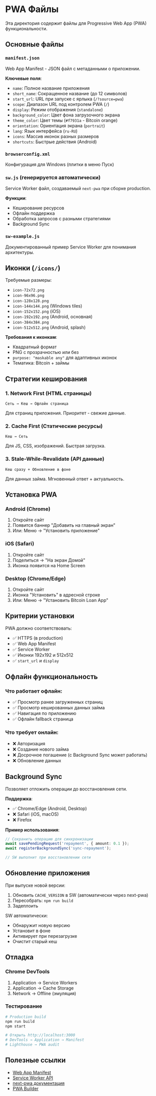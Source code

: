 # PWA Файлы

Эта директория содержит файлы для Progressive Web App (PWA) функциональности.

## Основные файлы

### `manifest.json`
Web App Manifest - JSON файл с метаданными о приложении.

**Ключевые поля**:
- `name`: Полное название приложения
- `short_name`: Сокращенное название (до 12 символов)
- `start_url`: URL при запуске с ярлыка (`/?source=pwa`)
- `scope`: Диапазон URL под контролем PWA (`/`)
- `display`: Режим отображения (`standalone`)
- `background_color`: Цвет фона загрузочного экрана
- `theme_color`: Цвет темы (`#f7931a` - Bitcoin orange)
- `orientation`: Ориентация экрана (`portrait`)
- `lang`: Язык интерфейса (`ru-RU`)
- `icons`: Массив иконок разных размеров
- `shortcuts`: Быстрые действия (Android)

### `browserconfig.xml`
Конфигурация для Windows (плитки в меню Пуск)

### `sw.js` (генерируется автоматически)
Service Worker файл, создаваемый `next-pwa` при сборке production.

**Функции**:
- Кеширование ресурсов
- Офлайн поддержка
- Обработка запросов с разными стратегиями
- Background Sync

### `sw-example.js`
Документированный пример Service Worker для понимания архитектуры.

## Иконки (`/icons/`)

Требуемые размеры:
- `icon-72x72.png`
- `icon-96x96.png`
- `icon-128x128.png`
- `icon-144x144.png` (Windows tiles)
- `icon-152x152.png` (iOS)
- `icon-192x192.png` (Android, основная)
- `icon-384x384.png`
- `icon-512x512.png` (Android, splash)

**Требования к иконкам**:
- Квадратный формат
- PNG с прозрачностью или без
- `purpose: "maskable any"` для адаптивных иконок
- Тематика: Bitcoin + займы

## Стратегии кеширования

### 1. Network First (HTML страницы)
```
Сеть → Кеш → Офлайн страница
```
Для страниц приложения. Приоритет - свежие данные.

### 2. Cache First (Статические ресурсы)
```
Кеш → Сеть
```
Для JS, CSS, изображений. Быстрая загрузка.

### 3. Stale-While-Revalidate (API данные)
```
Кеш сразу + Обновление в фоне
```
Для данных займа. Мгновенный ответ + актуальность.

## Установка PWA

### Android (Chrome)
1. Откройте сайт
2. Появится баннер "Добавить на главный экран"
3. Или: Меню → "Установить приложение"

### iOS (Safari)
1. Откройте сайт
2. Поделиться → "На экран Домой"
3. Иконка появится на Home Screen

### Desktop (Chrome/Edge)
1. Откройте сайт
2. Иконка "Установить" в адресной строке
3. Или: Меню → "Установить Bitcoin Loan App"

## Критерии установки

PWA должно соответствовать:
- ✅ HTTPS (в production)
- ✅ Web App Manifest
- ✅ Service Worker
- ✅ Иконки 192x192 и 512x512
- ✅ `start_url` и `display`

## Офлайн функциональность

### Что работает офлайн:
- ✅ Просмотр ранее загруженных страниц
- ✅ Просмотр кешированных данных займа
- ✅ Навигация по приложению
- ✅ Офлайн fallback страница

### Что требует онлайн:
- ❌ Авторизация
- ❌ Создание нового займа
- ❌ Досрочное погашение (с Background Sync может работать)
- ❌ Обновление данных

## Background Sync

Позволяет отложить операции до восстановления сети.

**Поддержка**:
- ✅ Chrome/Edge (Android, Desktop)
- ❌ Safari (iOS, macOS)
- ❌ Firefox

**Пример использования**:
```typescript
// Сохранить операцию для синхронизации
await savePendingRequest('repayment', { amount: 0.1 });
await registerBackgroundSync('sync-repayment');

// SW выполнит при восстановлении сети
```

## Обновление приложения

При выпуске новой версии:

1. Обновить `CACHE_VERSION` в SW (автоматически через next-pwa)
2. Пересобрать: `npm run build`
3. Задеплоить

SW автоматически:
- Обнаружит новую версию
- Установит в фоне
- Активирует при перезагрузке
- Очистит старый кеш

## Отладка

### Chrome DevTools
1. Application → Service Workers
2. Application → Cache Storage
3. Network → Offline (эмуляция)

### Тестирование
```bash
# Production build
npm run build
npm start

# Открыть http://localhost:3000
# DevTools → Application → Manifest
# Lighthouse → PWA audit
```

## Полезные ссылки

- [Web App Manifest](https://developer.mozilla.org/en-US/docs/Web/Manifest)
- [Service Worker API](https://developer.mozilla.org/en-US/docs/Web/API/Service_Worker_API)
- [next-pwa документация](https://github.com/shadowwalker/next-pwa)
- [PWA Builder](https://www.pwabuilder.com/)

